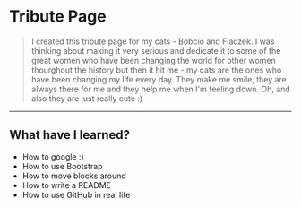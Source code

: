 # Tribute Page

> I created this tribute page for my cats - Bobcio and Flaczek. I was thinking about making it very serious and dedicate it to some of the great women who have been changing the world for other women thourghout the history but then it hit me - my cats are the ones who have been changing my life every day. They make me smile, they are always there for me and they help me when I'm feeling down. Oh, and also they are just really cute :)

---

## What have I learned?

* How to google :)
* How to use Bootstrap
* How to move blocks around
* How to write a README
* How to use GitHub in real life



